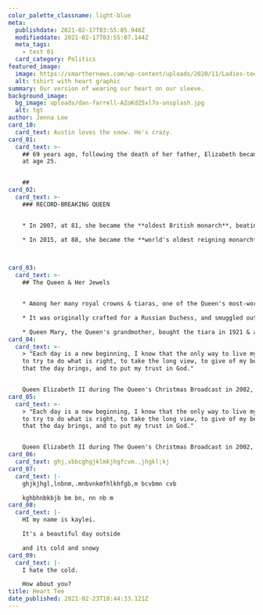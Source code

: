 ```yaml
---
color_palette_classname: light-blue
meta:
  publishdate: 2021-02-17T03:55:05.946Z
  modifieddate: 2021-02-17T03:55:07.144Z
  meta_tags:
    - test 01
  card_category: Politics
featured_image:
  image: https://smarthernews.com/wp-content/uploads/2020/11/Ladies-tee-vneck-heart.png
  alt: tshirt with heart graphic
summary: Our version of wearing our heart on our sleeve.
background_image:
  bg_image: uploads/dan-farrell-AZoKdZ5xl7o-unsplash.jpg
  alt: tgt
author: Jenna Lee
card_10:
  card_text: Austin loves the snow. He's crazy.
card_01:
  card_text: >-
    ## 69 years ago, following the death of her father, Elizabeth became queen
    at age 25.


    ## ‍
card_02:
  card_text: >-
    ### RECORD-BREAKING QUEEN 


    * In 2007, at 81, she became the **oldest British monarch**, beating a record set by Queen Victoria (her paternal great-great-grandmother).

    * In 2015, at 88, she became the **world's oldest reigning monarch**. Months later, she passed Queen Victoria again, and became Britain's **longest-reigning monarch**.


    ‍
card_03:
  card_text: >-
    ## The Queen & Her Jewels


    * Among her many royal crowns & tiaras, one of the Queen's most-worn pieces is the **Vladimir Tiara.** ‍

    * It was originally crafted for a Russian Duchess, and smuggled out of Russia between 1917-1920.

    * Queen Mary, the Queen's grandmother, bought the tiara in 1921 & added the ability to switch out the jewels; besides its diamonds, the Queen may also add emeralds or pearls.
card_04:
  card_text: >-
    > "Each day is a new beginning, I know that the only way to live my life is
    to try to do what is right, to take the long view, to give of my best in all
    that the day brings, and to put my trust in God."


    Queen Elizabeth II during The Queen's Christmas Broadcast in 2002, reflecting on 50 years of her reign.
card_05:
  card_text: >-
    > "Each day is a new beginning, I know that the only way to live my life is
    to try to do what is right, to take the long view, to give of my best in all
    that the day brings, and to put my trust in God."


    Queen Elizabeth II during The Queen's Christmas Broadcast in 2002, reflecting on 50 years of her reign.
card_06:
  card_text: ghj,vbbcghgjklmkjhgfcvm.,jhgkl;kj
card_07:
  card_text: |-
    ghjkjhgl,lnbnm,.mnbvnkmfhlkhfgb,m bcvbmn cvb 

    kghbhnbkbjb bm bn, nn nb m
card_08:
  card_text: |-
    HI my name is kaylei. 

    It's a beautiful day outside

    and its cold and snowy
card_09:
  card_text: |-
    I hate the cold. 

    How about you?
title: Heart Tee
date_published: 2021-02-23T18:44:33.121Z
---
```

